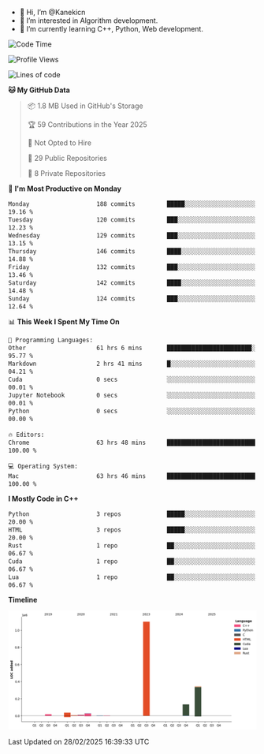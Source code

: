 - 👋 Hi, I’m @Kanekicn
- 👀 I’m interested in Algorithm development.
- 🌱 I’m currently learning C++, Python, Web development.

<!---
cotecsz/cotecsz is a ✨ special ✨ repository because its `README.md` (this file) appears on your GitHub profile.
You can click the Preview link to take a look at your changes.
--->

<!--START_SECTION:waka-->
![Code Time](http://img.shields.io/badge/Code%20Time-2%2C822%20hrs%2040%20mins-blue)

![Profile Views](http://img.shields.io/badge/Profile%20Views-1-blue)

![Lines of code](https://img.shields.io/badge/From%20Hello%20World%20I%27ve%20Written-1.7%20million%20lines%20of%20code-blue)

**🐱 My GitHub Data** 

> 📦 1.8 MB Used in GitHub's Storage 
 > 
> 🏆 59 Contributions in the Year 2025
 > 
> 🚫 Not Opted to Hire
 > 
> 📜 29 Public Repositories 
 > 
> 🔑 8 Private Repositories 
 > 
📅 **I'm Most Productive on Monday** 

```text
Monday                   188 commits         █████░░░░░░░░░░░░░░░░░░░░   19.16 % 
Tuesday                  120 commits         ███░░░░░░░░░░░░░░░░░░░░░░   12.23 % 
Wednesday                129 commits         ███░░░░░░░░░░░░░░░░░░░░░░   13.15 % 
Thursday                 146 commits         ████░░░░░░░░░░░░░░░░░░░░░   14.88 % 
Friday                   132 commits         ███░░░░░░░░░░░░░░░░░░░░░░   13.46 % 
Saturday                 142 commits         ████░░░░░░░░░░░░░░░░░░░░░   14.48 % 
Sunday                   124 commits         ███░░░░░░░░░░░░░░░░░░░░░░   12.64 % 
```


📊 **This Week I Spent My Time On** 

```text
💬 Programming Languages: 
Other                    61 hrs 6 mins       ████████████████████████░   95.77 % 
Markdown                 2 hrs 41 mins       █░░░░░░░░░░░░░░░░░░░░░░░░   04.21 % 
Cuda                     0 secs              ░░░░░░░░░░░░░░░░░░░░░░░░░   00.01 % 
Jupyter Notebook         0 secs              ░░░░░░░░░░░░░░░░░░░░░░░░░   00.01 % 
Python                   0 secs              ░░░░░░░░░░░░░░░░░░░░░░░░░   00.00 % 

🔥 Editors: 
Chrome                   63 hrs 48 mins      █████████████████████████   100.00 % 

💻 Operating System: 
Mac                      63 hrs 46 mins      █████████████████████████   100.00 % 
```

**I Mostly Code in C++** 

```text
Python                   3 repos             █████░░░░░░░░░░░░░░░░░░░░   20.00 % 
HTML                     3 repos             █████░░░░░░░░░░░░░░░░░░░░   20.00 % 
Rust                     1 repo              ██░░░░░░░░░░░░░░░░░░░░░░░   06.67 % 
Cuda                     1 repo              ██░░░░░░░░░░░░░░░░░░░░░░░   06.67 % 
Lua                      1 repo              ██░░░░░░░░░░░░░░░░░░░░░░░   06.67 % 
```



**Timeline**

![Lines of Code chart](https://raw.githubusercontent.com/Kanekicn/Kanekicn/master/assets/bar_graph.png)


 Last Updated on 28/02/2025 16:39:33 UTC
<!--END_SECTION:waka-->
